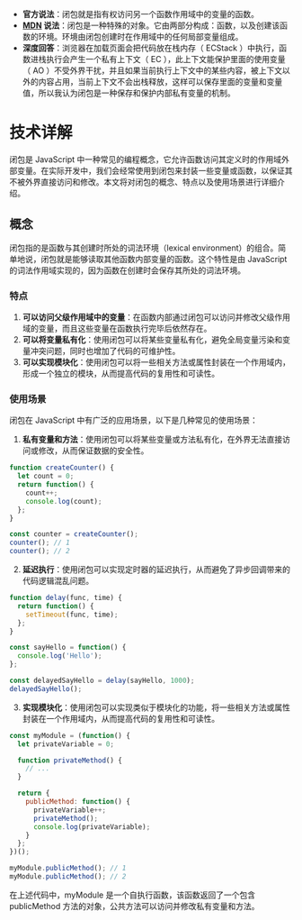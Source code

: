 - **官方说法**：闭包就是指有权访问另一个函数作用域中的变量的函数。
- **[MDN](https://developer.mozilla.org/zh-CN/docs/Web/JavaScript/Closures) 说法**：闭包是一种特殊的对象。它由两部分构成：函数，以及创建该函数的环境。环境由闭包创建时在作用域中的任何局部变量组成。
- **深度回答**：浏览器在加载页面会把代码放在栈内存（ ECStack ）中执行，函数进栈执行会产生一个私有上下文（ EC ），此上下文能保护里面的使用变量（ AO ）不受外界干扰，并且如果当前执行上下文中的某些内容，被上下文以外的内容占用，当前上下文不会出栈释放，这样可以保存里面的变量和变量值，所以我认为闭包是一种保存和保护内部私有变量的机制。

# 技术详解
闭包是 JavaScript 中一种常见的编程概念，它允许函数访问其定义时的作用域外部变量。在实际开发中，我们会经常使用到闭包来封装一些变量或函数，以保证其不被外界直接访问和修改。本文将对闭包的概念、特点以及使用场景进行详细介绍。
## 概念
闭包指的是函数与其创建时所处的词法环境（lexical environment）的组合。简单地说，闭包就是能够读取其他函数内部变量的函数。这个特性是由 JavaScript 的词法作用域实现的，因为函数在创建时会保存其所处的词法环境。

 ### 特点
1. **可以访问父级作用域中的变量**：在函数内部通过闭包可以访问并修改父级作用域的变量，而且这些变量在函数执行完毕后依然存在。
2. **可以将变量私有化**：使用闭包可以将某些变量私有化，避免全局变量污染和变量冲突问题，同时也增加了代码的可维护性。
3. **可以实现模块化**：使用闭包可以将一些相关方法或属性封装在一个作用域内，形成一个独立的模块，从而提高代码的复用性和可读性。

### 使用场景  

闭包在 JavaScript 中有广泛的应用场景，以下是几种常见的使用场景：

1. **私有变量和方法**：使用闭包可以将某些变量或方法私有化，在外界无法直接访问或修改，从而保证数据的安全性。
```js
function createCounter() {
  let count = 0;
  return function() {
    count++;
    console.log(count);
  };
}

const counter = createCounter();
counter(); // 1
counter(); // 2
```

2. **延迟执行**：使用闭包可以实现定时器的延迟执行，从而避免了异步回调带来的代码逻辑混乱问题。
```js
function delay(func, time) {
  return function() {
    setTimeout(func, time);
  };
}

const sayHello = function() {
  console.log('Hello');
};

const delayedSayHello = delay(sayHello, 1000);
delayedSayHello();
```

3. **实现模块化**：使用闭包可以实现类似于模块化的功能，将一些相关方法或属性封装在一个作用域内，从而提高代码的复用性和可读性。
```js
const myModule = (function() {
  let privateVariable = 0;

  function privateMethod() {
    // ...
  }

  return {
    publicMethod: function() {
      privateVariable++;
      privateMethod();
      console.log(privateVariable);
    }
  };
})();

myModule.publicMethod(); // 1
myModule.publicMethod(); // 2
```
在上述代码中，myModule 是一个自执行函数，该函数返回了一个包含 publicMethod 方法的对象，公共方法可以访问并修改私有变量和方法。